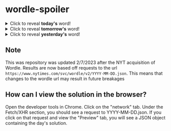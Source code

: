 # wordle-spoiler

<details>
  <summary>Click to reveal <b>today's</b> word!</summary>
  <br>
  <b> polka </b>
</details>

<details>
  <summary>Click to reveal <b>tomorrow's</b> word!</summary>
  <br>
  <b> moose </b>
</details>

<details>
  <summary>Click to reveal <b>yesterday's</b> word!</summary>
  <br>
  <b> worse </b>
</details>

## Note
This was repository was updated 2/7/2023 after the NYT acquisition of Wordle. Results are now based off requests to the url `https://www.nytimes.com/svc/wordle/v2/YYYY-MM-DD.json`. This means that changes to the wordle url may result in future breakages

## How can I view the solution in the browser?
Open the developer tools in Chrome. Click on the "network" tab. Under the Fetch/XHR section, you should see a request to YYYY-MM-DD.json. If you click on that request and view the "Preview" tab, you will see a JSON object containing the day's solution.